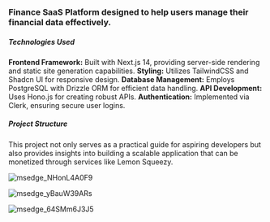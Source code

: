 ### Finance SaaS Platform designed to help users manage their financial data effectively.

##### Technologies Used
**Frontend Framework:** Built with Next.js 14, providing server-side rendering and static site generation capabilities.
**Styling:** Utilizes TailwindCSS and Shadcn UI for responsive design.
**Database Management:** Employs PostgreSQL with Drizzle ORM for efficient data handling.
**API Development:** Uses Hono.js for creating robust APIs.
**Authentication:** Implemented via Clerk, ensuring secure user logins.

##### Project Structure
This project not only serves as a practical guide for aspiring developers but also provides insights into building a scalable application that can be monetized through services like Lemon Squeezy.

![msedge_NHonL4A0F9](https://github.com/user-attachments/assets/2f054b02-55fe-41f7-ad64-e18070ca339d)

![msedge_yBauW39ARs](https://github.com/user-attachments/assets/f1b95eaf-f4e2-436b-8680-3c92f19d8060)

![msedge_64SMm6J3J5](https://github.com/user-attachments/assets/32e405e7-9262-43a9-acc5-769b19f6e17a)

